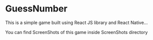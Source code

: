 # GuessNumber

This is a simple game built using React JS library and React Native...


You can find ScreenShots of this game inside ScreenShots directory
